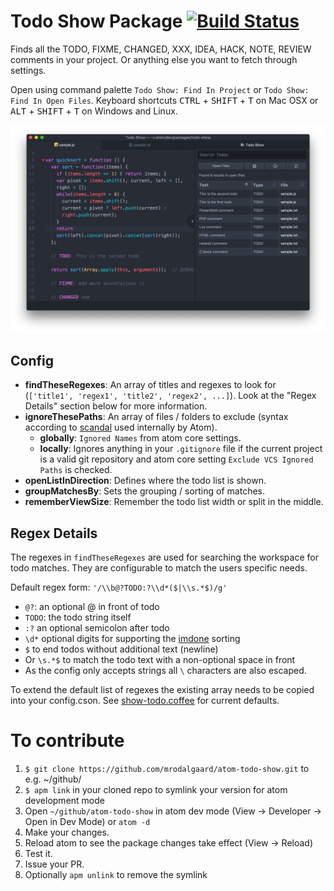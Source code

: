 # Todo Show Package [![Build Status](https://travis-ci.org/mrodalgaard/atom-todo-show.svg)](https://travis-ci.org/mrodalgaard/atom-todo-show)

Finds all the TODO, FIXME, CHANGED, XXX, IDEA, HACK, NOTE, REVIEW comments in your project. Or anything else you want to fetch through settings.

Open using command palette `Todo Show: Find In Project` or `Todo Show: Find In Open Files`. Keyboard shortcuts <kbd>CTRL</kbd> + <kbd>SHIFT</kbd> + <kbd>T</kbd> on Mac OSX or <kbd>ALT</kbd> + <kbd>SHIFT</kbd> + <kbd>T</kbd> on Windows and Linux.

![todo-show-package](https://raw.githubusercontent.com/mrodalgaard/atom-todo-show/master/screenshots/preview.png)

## Config

* __findTheseRegexes__: An array of titles and regexes to look for (`['title1', 'regex1', 'title2', 'regex2', ...]`). Look at the "Regex Details" section below for more information.
* __ignoreThesePaths__: An array of files / folders to exclude (syntax according to [scandal](https://github.com/atom/scandal) used internally by Atom).
  - __globally__: `Ignored Names` from atom core settings.
  - __locally__: Ignores anything in your `.gitignore` file if the current project is a valid git repository and atom core setting `Exclude VCS Ignored Paths` is checked.
* __openListInDirection__: Defines where the todo list is shown.
* __groupMatchesBy__: Sets the grouping / sorting of matches.
* __rememberViewSize__: Remember the todo list width or split in the middle.

## Regex Details

The regexes in `findTheseRegexes` are used for searching the workspace for todo matches. They are configurable to match the users specific needs.

Default regex form: `'/\\b@?TODO:?\\d*($|\\s.*$)/g'`
* `@?`: an optional @ in front of todo
* `TODO`: the todo string itself
* `:?` an optional semicolon after todo
* `\d*` optional digits for supporting the [imdone](http://imdone.io/) sorting
* `$` to end todos without additional text (newline)
* Or `\s.*$` to match the todo text with a non-optional space in front
* As the config only accepts strings all `\` characters are also escaped.

To extend the default list of regexes the existing array needs to be copied into your config.cson. See [show-todo.coffee](https://github.com/mrodalgaard/atom-todo-show/blob/master/lib/show-todo.coffee#L12) for current defaults.

# To contribute
1. `$ git clone https://github.com/mrodalgaard/atom-todo-show.git` to e.g. ~/github/
2. `$ apm link` in your cloned repo to symlink your version for atom development mode
3. Open `~/github/atom-todo-show` in atom dev mode (View -> Developer -> Open in Dev Mode) or `atom -d`
4. Make your changes.
5. Reload atom to see the package changes take effect (View -> Reload)
6. Test it.
7. Issue your PR.
8. Optionally `apm unlink` to remove the symlink
